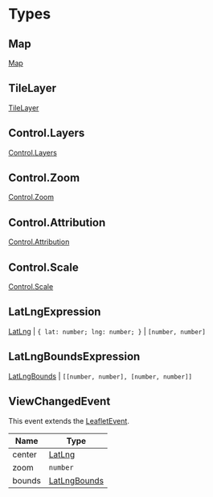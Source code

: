 # Types

## Map

[Map](https://leafletjs.com/reference.html#map)

## TileLayer

[TileLayer](https://leafletjs.com/reference.html#tilelayer)

## Control.Layers

[Control.Layers](https://leafletjs.com/reference.html#control-layers)

## Control.Zoom

[Control.Zoom](https://leafletjs.com/reference.html#control-zoom)

## Control.Attribution

[Control.Attribution](https://leafletjs.com/reference.html#control-attribution)

## Control.Scale

[Control.Scale](https://leafletjs.com/reference.html#control-scale)

## LatLngExpression

[LatLng](https://leafletjs.com/reference.html#latlng) | `{ lat: number; lng: number; }` | `[number, number]`

## LatLngBoundsExpression

[LatLngBounds](https://leafletjs.com/reference.html#latlngbounds) | `[[number, number], [number, number]]`

## ViewChangedEvent

This event extends the [LeafletEvent](https://leafletjs.com/reference.html#event-property).

| Name   | Type                                                              |
| ------ | ----------------------------------------------------------------- |
| center | [LatLng](https://leafletjs.com/reference.html#latlng)             |
| zoom   | `number`                                                          |
| bounds | [LatLngBounds](https://leafletjs.com/reference.html#latlngbounds) |

